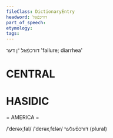 ```yaml
---
fileClass: DictionaryEntry
headword: דורכפֿאַל
part_of_speech: 
etymology: 
tags: 
---
```

דורכפֿאַל
־ן
דער
'failure; diarrhea'

CENTRAL
========

HASIDIC
=======
= AMERICA = 

/ˈderəxˌfal/
/ˈderəxˌfɛlər/ דורכפֿעלער (plural)